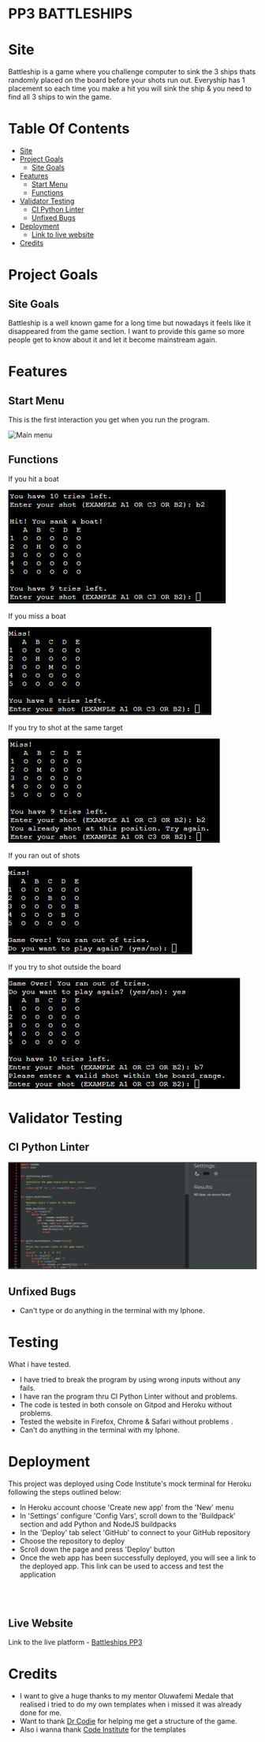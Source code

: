# PP3 BATTLESHIPS

# Site 
Battleship is a game where you challenge computer to sink the 3 ships thats randomly placed on the board before your shots run out. Everyship has 1 placement so each time you make a hit you will sink the ship & you need to find all 3 ships to win the game.

# Table Of Contents

* [Site](#site)
* [Project Goals](#project-goals)
   * [Site Goals](#site-goals)
* [Features](#features)
   * [Start Menu](#start-menu)
   * [Functions](#functions)
* [Validator Testing](#validator-testing)
   * [CI Python Linter](#ci-python-linter)
   * [Unfixed Bugs](#unfixed-bugs)
* [Deployment](#deployment)
   * [Link to live website](#live-website)
* [Credits](#credits)



# Project Goals

## Site Goals

Battleship is a well known game for a long time but nowadays it feels like it disappeared from the game section. I want to provide this game so more people get to know about it and let it become mainstream again.

# Features

## Start Menu

This is the first interaction you get when you run the program.

![Main menu](/images/Skärmbild%202024-02-25%20114705.png)



## Functions

If you hit a boat

![Hit](/images/hit%20boat.png)

If you miss a boat

![Miss](/images/you%20missed.png)

If you try to shot at the same target

![Same Target](/images/if%20i%20try%20to%20shot%20at%20same%20position.png)

If you ran out of shots

![Game Over](/images/game%20over,%20want%20to%20try%20again.png)

If you try to shot outside the board

![Miss the board](/images/invalid%20shot.png)


# Validator Testing

## CI Python Linter

![CI Python Linter](/images/CI%20Python%20Linter%20.png)


## Unfixed Bugs

* Can't type or do anything in the terminal with my Iphone.

# Testing

What i have tested.

* I have tried to break the program by using wrong inputs without any fails.
* I have ran the program thru CI Python Linter without and problems.
* The code is tested in both console on Gitpod and Heroku without problems.
* Tested the website in Firefox, Chrome & Safari without problems .
* Can't do anything in the terminal with my Iphone.

# Deployment

This project was deployed using Code Institute's mock terminal for Heroku following the steps outlined below:

* In Heroku account choose 'Create new app' from the 'New' menu
* In 'Settings' configure 'Config Vars', scroll down to the 'Buildpack' section and add Python and NodeJS buildpacks
* In the 'Deploy' tab select 'GitHub' to connect to your GitHub repository
* Choose the repository to deploy
* Scroll down the page and press 'Deploy' button
* Once the web app has been successfully deployed, you will see a link to the deployed app. This link can be used to access and test the application

<br>
<br>

## Live Website

Link to the live platform - [Battleships PP3](https://pp3-battleships-viktor-1c43cb2d6445.herokuapp.com/)


# Credits

* I want to give a huge thanks to my mentor Oluwafemi Medale that realised i tried to do my own templates when i missed it was already done for me.
* Want to thank [Dr Codie](https://www.youtube.com/watch?v=Ej7I8BPw7Gk&list=PLpeS0xTwoWAsn3SwQbSsOZ26pqZ-0CG6i) for helping me get a structure of the game.
* Also i wanna thank [Code Institute](https://codeinstitute.net/se/) for the templates









